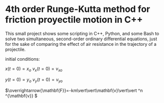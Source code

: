 # 4th order Runge-Kutta method for friction proyectile motion in C++
This small project shows some scripting in C++, Python, and some Bash to solve two simultaneous, second-order ordinary differential equations, just for the sake of comparing the effect of air resistance in the trajectory of a projectile.


initial conditions:

$x(t=0)=x_{o}$
$v_{x}(t=0)=v_{xo}$

$y(t=0)=y_{o}$
$v_{y}(t=0)=v_{yo}$

$\overrightarrow{\mathbf{F}}=-km\vert\vert\mathbf{v}\vert\vert ^n \^{\mathbf{v}} $

